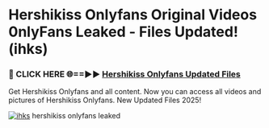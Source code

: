 # Hershikiss Onlyfans Original Videos 0nlyFans Leaked - Files Updated! (ihks)

<h3>🔴 CLICK HERE 🌐==►► <a href="https://hideuri.com/03YgE1" rel="nofollow">Hershikiss Onlyfans Updated Files</a></h3>

Get Hershikiss Onlyfans and all content. Now you can access all videos and pictures of Hershikiss Onlyfans. New Updated Files 2025!

[![ihks](https://i.imgur.com/NaUBvic.gif)](https://hideuri.com/03YgE1)
hershikiss onlyfans leaked